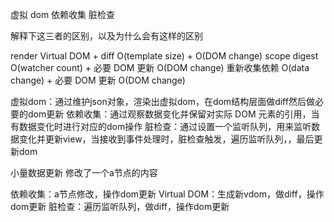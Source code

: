 虚拟 dom
依赖收集
脏检查

解释下这三者的区别，以及为什么会有这样的区别

render Virtual DOM + diff O(template size) + O(DOM change)
scope digest O(watcher count) + 必要 DOM 更新 O(DOM change)
重新收集依赖 O(data change) + 必要 DOM 更新 O(DOM change)

虚拟dom：通过维护json对象，渲染出虚拟dom，在dom结构层面做diff然后做必要的dom更新
依赖收集：通过观察数据变化并保留对实际 DOM 元素的引用，当有数据变化时进行对应的dom操作
脏检查：通过设置一个监听队列，用来监听数据变化并更新view，当接收到事件处理时，脏检查触发，遍历监听队列，，最后更新dom

小量数据更新
修改了一个a节点的内容

依赖收集：a节点修改，操作dom更新
Virtual DOM：生成新vdom，做diff，操作dom更新
脏检查：遍历监听队列，做diff，操作dom更新